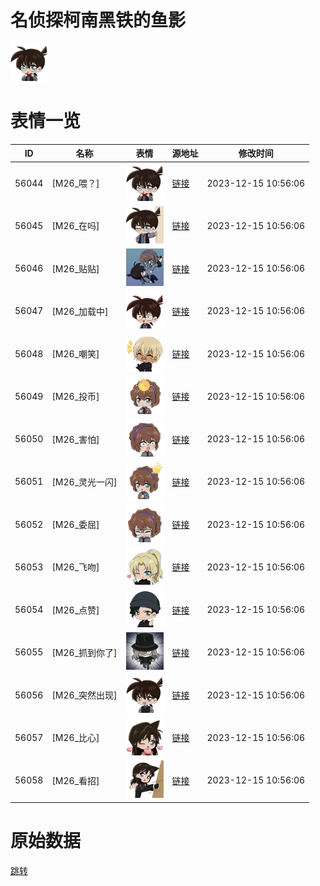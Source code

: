 # 名侦探柯南黑铁的鱼影

<img src="./cover.jpg" height="60" alt="cover" />

# 表情一览

|ID|名称|表情|源地址|修改时间|
|----|----|----|----|----|
|56044|[M26_喂？]|<img src="./pic/056044_%5BM26_喂？%5D.png" height="60" alt="喂？"/>|[链接](https://i0.hdslb.com/bfs/emote/1956a443cf71f2748d6dcd73cb1dfb5c33550e3a.png)|2023-12-15 10:56:06|
|56045|[M26_在吗]|<img src="./pic/056045_%5BM26_在吗%5D.png" height="60" alt="在吗"/>|[链接](https://i0.hdslb.com/bfs/emote/1d5bed8b5801664d113c6ef0daf55a511d5bb611.png)|2023-12-15 10:56:06|
|56046|[M26_贴贴]|<img src="./pic/056046_%5BM26_贴贴%5D.png" height="60" alt="贴贴"/>|[链接](https://i0.hdslb.com/bfs/emote/38c87502bdd336a3c1e5d8d30b339094086e627b.png)|2023-12-15 10:56:06|
|56047|[M26_加载中]|<img src="./pic/056047_%5BM26_加载中%5D.png" height="60" alt="加载中"/>|[链接](https://i0.hdslb.com/bfs/emote/bfde621d49a42ec1dda9ca4c0a0898f504dd4957.png)|2023-12-15 10:56:06|
|56048|[M26_嘲笑]|<img src="./pic/056048_%5BM26_嘲笑%5D.png" height="60" alt="嘲笑"/>|[链接](https://i0.hdslb.com/bfs/emote/b1cf3453a7df1e2ce683c3c355e9ee5b14c3b089.png)|2023-12-15 10:56:06|
|56049|[M26_投币]|<img src="./pic/056049_%5BM26_投币%5D.png" height="60" alt="投币"/>|[链接](https://i0.hdslb.com/bfs/emote/9c27a2c59430cbbe6209a095c2c176b9ddce4bf0.png)|2023-12-15 10:56:06|
|56050|[M26_害怕]|<img src="./pic/056050_%5BM26_害怕%5D.png" height="60" alt="害怕"/>|[链接](https://i0.hdslb.com/bfs/emote/0e74523afe686e71b2ee4bd8c6015e0535051df4.png)|2023-12-15 10:56:06|
|56051|[M26_灵光一闪]|<img src="./pic/056051_%5BM26_灵光一闪%5D.png" height="60" alt="灵光一闪"/>|[链接](https://i0.hdslb.com/bfs/emote/86d0d3f34611e3e20d04b8f6472b7cad32d8b688.png)|2023-12-15 10:56:06|
|56052|[M26_委屈]|<img src="./pic/056052_%5BM26_委屈%5D.png" height="60" alt="委屈"/>|[链接](https://i0.hdslb.com/bfs/emote/6ae70ac7808c5de845568e7bcad5cdbbd7eee878.png)|2023-12-15 10:56:06|
|56053|[M26_飞吻]|<img src="./pic/056053_%5BM26_飞吻%5D.png" height="60" alt="飞吻"/>|[链接](https://i0.hdslb.com/bfs/emote/a17c7c78c2a06d66b14ad153ee389b9c2d9ee803.png)|2023-12-15 10:56:06|
|56054|[M26_点赞]|<img src="./pic/056054_%5BM26_点赞%5D.png" height="60" alt="点赞"/>|[链接](https://i0.hdslb.com/bfs/emote/8982bc2d933bb6e043f6383953234bad27d1cd19.png)|2023-12-15 10:56:06|
|56055|[M26_抓到你了]|<img src="./pic/056055_%5BM26_抓到你了%5D.png" height="60" alt="抓到你了"/>|[链接](https://i0.hdslb.com/bfs/emote/5dfd86036c679c0b728945288e51d9376004b181.png)|2023-12-15 10:56:06|
|56056|[M26_突然出现]|<img src="./pic/056056_%5BM26_突然出现%5D.png" height="60" alt="突然出现"/>|[链接](https://i0.hdslb.com/bfs/emote/f5f1b215ce0225ea57e74f786bd9dd2855d47173.png)|2023-12-15 10:56:06|
|56057|[M26_比心]|<img src="./pic/056057_%5BM26_比心%5D.png" height="60" alt="比心"/>|[链接](https://i0.hdslb.com/bfs/emote/4fd8334d9519c782ae161ace7cb7d4578bd0baa5.png)|2023-12-15 10:56:06|
|56058|[M26_看招]|<img src="./pic/056058_%5BM26_看招%5D.png" height="60" alt="看招"/>|[链接](https://i0.hdslb.com/bfs/emote/7dbfbf22f8f5b715821ce91de3f35838c5771657.png)|2023-12-15 10:56:06|

# 原始数据

[跳转](./raw.json)

